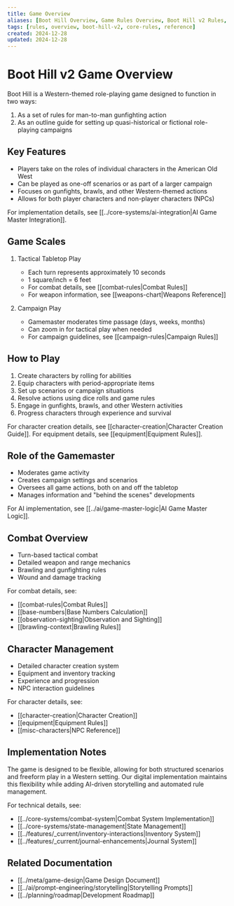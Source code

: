 ```yaml
---
title: Game Overview
aliases: [Boot Hill Overview, Game Rules Overview, Boot Hill v2 Rules, Core Rulebook]
tags: [rules, overview, boot-hill-v2, core-rules, reference]
created: 2024-12-28
updated: 2024-12-28
---
```


# Boot Hill v2 Game Overview

Boot Hill is a Western-themed role-playing game designed to function in two ways:

1. As a set of rules for man-to-man gunfighting action
2. As an outline guide for setting up quasi-historical or fictional role-playing campaigns

## Key Features
- Players take on the roles of individual characters in the American Old West
- Can be played as one-off scenarios or as part of a larger campaign
- Focuses on gunfights, brawls, and other Western-themed actions
- Allows for both player characters and non-player characters (NPCs)

For implementation details, see [[../core-systems/ai-integration|AI Game Master Integration]].

## Game Scales

1. Tactical Tabletop Play
   - Each turn represents approximately 10 seconds
   - 1 square/inch = 6 feet
   - For combat details, see [[combat-rules|Combat Rules]]
   - For weapon information, see [[weapons-chart|Weapons Reference]]

2. Campaign Play
   - Gamemaster moderates time passage (days, weeks, months)
   - Can zoom in for tactical play when needed
   - For campaign guidelines, see [[campaign-rules|Campaign Rules]]

## How to Play
1. Create characters by rolling for abilities
2. Equip characters with period-appropriate items
3. Set up scenarios or campaign situations
4. Resolve actions using dice rolls and game rules
5. Engage in gunfights, brawls, and other Western activities
6. Progress characters through experience and survival

For character creation details, see [[character-creation|Character Creation Guide]].
For equipment details, see [[equipment|Equipment Rules]].

## Role of the Gamemaster
- Moderates game activity
- Creates campaign settings and scenarios
- Oversees all game actions, both on and off the tabletop
- Manages information and "behind the scenes" developments

For AI implementation, see [[../ai/game-master-logic|AI Game Master Logic]].

## Combat Overview
- Turn-based tactical combat
- Detailed weapon and range mechanics
- Brawling and gunfighting rules
- Wound and damage tracking

For combat details, see:
- [[combat-rules|Combat Rules]]
- [[base-numbers|Base Numbers Calculation]]
- [[observation-sighting|Observation and Sighting]]
- [[brawling-context|Brawling Rules]]

## Character Management
- Detailed character creation system
- Equipment and inventory tracking
- Experience and progression
- NPC interaction guidelines

For character details, see:
- [[character-creation|Character Creation]]
- [[equipment|Equipment Rules]]
- [[misc-characters|NPC Reference]]

## Implementation Notes
The game is designed to be flexible, allowing for both structured scenarios and freeform play in a Western setting. Our digital implementation maintains this flexibility while adding AI-driven storytelling and automated rule management.

For technical details, see:
- [[../core-systems/combat-system|Combat System Implementation]]
- [[../core-systems/state-management|State Management]]
- [[../features/_current/inventory-interactions|Inventory System]]
- [[../features/_current/journal-enhancements|Journal System]]

## Related Documentation
- [[../meta/game-design|Game Design Document]]
- [[../ai/prompt-engineering/storytelling|Storytelling Prompts]]
- [[../planning/roadmap|Development Roadmap]]
